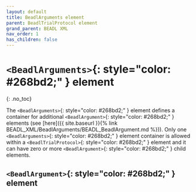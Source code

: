 ```yaml
---
layout: default
title: BeadlArguments element
parent: BeadlTrialProtocol element
grand_parent: BEADL XML
nav_order: 1
has_children: false
---
```

# `<BeadlArguments>`{: style="color: #268bd2;" } element
{: .no_toc}

The `<BeadlArguments>`{: style="color: #268bd2;" } element defines a container for additional `<BeadlArgument>`{: style="color: #268bd2;" } elements (see [here]({{ site.baseurl }}{% link BEADL_XML/BeadlArguments/BEADL_BeadlArgument.md %})). Only one `<BeadlArguments>`{: style="color: #268bd2;" } element container is allowed within a `<BeadlTrialProtocol>`{: style="color: #268bd2;" } element and it can have zero or more `<BeadlArgument>`{: style="color: #268bd2;" } child elements.

## `<BeadlArgument>`{: style="color: #268bd2;" } element